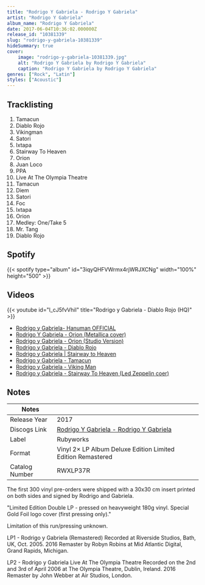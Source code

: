 ```yaml
---
title: "Rodrigo Y Gabriela - Rodrigo Y Gabriela"
artist: "Rodrigo Y Gabriela"
album_name: "Rodrigo Y Gabriela"
date: 2017-06-04T10:36:02.000000Z
release_id: "10381339"
slug: "rodrigo-y-gabriela-10381339"
hideSummary: true
cover:
    image: "rodrigo-y-gabriela-10381339.jpg"
    alt: "Rodrigo Y Gabriela by Rodrigo Y Gabriela"
    caption: "Rodrigo Y Gabriela by Rodrigo Y Gabriela"
genres: ["Rock", "Latin"]
styles: ["Acoustic"]
---
```


## Tracklisting
1. Tamacun
2. Diablo Rojo
3. Vikingman
4. Satori
5. Ixtapa
6. Stairway To Heaven
7. Orion
8. Juan Loco
9. PPA
10. Live At The Olympia Theatre
11. Tamacun
12. Diem
13. Satori
14. Foc
15. Ixtapa
16. Orion
17. Medley: One/Take 5
18. Mr. Tang
19. Diablo Rojo


## Spotify
{{< spotify type="album" id="3iqyQHFVWrmx4rjWRJXCNg" width="100%" height="500" >}}



## Videos
{{< youtube id="l_cJ5fvVhiI" title="Rodrigo y Gabriela - Diablo Rojo (HQ)" >}}
- [Rodrigo y Gabriela- Hanuman OFFICIAL](https://www.youtube.com/watch?v=ENBX_v1Po1Y)
- [Rodrigo Y Gabriela - Orion   (Metallica cover)](https://www.youtube.com/watch?v=_zwKvCXw_8M)
- [Rodrigo y Gabriela - Orion (Studio Version)](https://www.youtube.com/watch?v=GP6rkf3qB0c)
- [Rodrigo y Gabriela - Diablo Rojo](https://www.youtube.com/watch?v=g2BBiKu-zmg)
- [Rodrigo y Gabriela | Stairway to Heaven](https://www.youtube.com/watch?v=sEk8wTB7UfU)
- [Rodrigo y Gabriela - Tamacun](https://www.youtube.com/watch?v=Fn9nUE3ngvs)
- [Rodrigo y Gabriela - Viking Man](https://www.youtube.com/watch?v=dLESmgh-VCE)
- [Rodrigo y Gabriela - Stairway To Heaven (Led Zeppelin coer)](https://www.youtube.com/watch?v=YRNVn_B-7OA)

## Notes
| Notes          |             |
| ---------------| ----------- |
| Release Year   | 2017 |
| Discogs Link   | [Rodrigo Y Gabriela - Rodrigo Y Gabriela](https://www.discogs.com/release/10381339-Rodrigo-Y-Gabriela-Rodrigo-Y-Gabriela) |
| Label          | Rubyworks |
| Format         | Vinyl 2× LP Album Deluxe Edition Limited Edition Remastered |
| Catalog Number | RWXLP37R |

The first 300 vinyl pre-orders were shipped with a 30x30 cm insert printed on both sides and signed by Rodrigo and Gabriela. 

"Limited Edition Double LP - pressed on heavyweight 180g vinyl.
Special Gold Foil logo cover (first pressing only)."

Limitation of this run/pressing unknown.

LP1 - Rodrigo y Gabriela (Remastered)
Recorded at Riverside Studios, Bath, UK, Oct. 2005.
2016 Remaster by Robyn Robins at Mid Atlantic Digital, Grand Rapids, Michigan.

LP2 - Rodrigo y Gabriela Live At The Olympia Theatre
Recorded on the 2nd and 3rd of April 2006 at The Olympia Theatre, Dublin, Ireland.
2016 Remaster by John Webber at Air Studios, London.
